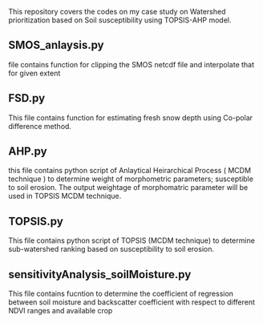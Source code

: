 
This repository covers the codes on my case study on Watershed prioritization based on Soil susceptibility using TOPSIS-AHP model.


## SMOS_anlaysis.py 
file contains function for clipping the SMOS netcdf file and interpolate that for given extent

## FSD.py
This file contains function for estimating fresh snow depth using Co-polar difference method.

## AHP.py
this file contains python script of Anlaytical Heirarchical Process ( MCDM technique ) to determine weight of  morphometric parameters; susceptible to soil erosion.
The output weightage of morphomatric parameter will be used in TOPSIS MCDM technique.

## TOPSIS.py
This file contains python script of TOPSIS (MCDM technique) to determine sub-watershed ranking based on susceptibility to soil erosion.

## sensitivityAnalysis_soilMoisture.py
This file contains fucntion to determine the coefficient of regression between soil moisture and backscatter coefficient with respect to different NDVI
ranges and available crop

